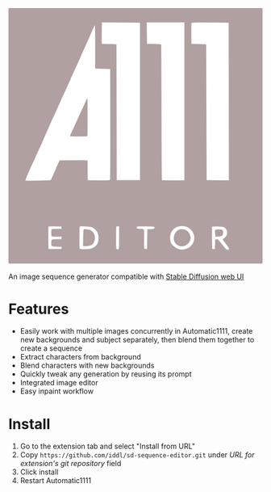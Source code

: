 ![Logo](logo.svg)

An image sequence generator compatible with [Stable Diffusion web UI](https://github.com/AUTOMATIC1111/stable-diffusion-webui)

# Features

- Easily work with multiple images concurrently in Automatic1111, create new backgrounds and subject separately, then blend them together to create a sequence
- Extract characters from background
- Blend characters with new backgrounds
- Quickly tweak any generation by reusing its prompt
- Integrated image editor
- Easy inpaint workflow

# Install

1. Go to the extension tab and select "Install from URL"
2. Copy `https://github.com/iddl/sd-sequence-editor.git` under _URL for extension's git repository_ field
3. Click install
4. Restart Automatic1111
